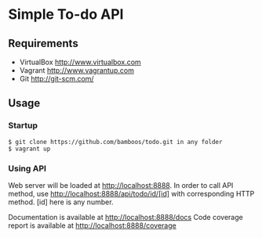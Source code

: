Simple To-do API
============

Requirements
------------
* VirtualBox <http://www.virtualbox.com>
* Vagrant <http://www.vagrantup.com>
* Git <http://git-scm.com/>

Usage
-----

### Startup
	$ git clone https://github.com/bamboos/todo.git in any folder
	$ vagrant up


### Using API
Web server will be loaded at <http://localhost:8888>.
In order to call API method, use <http://localhost:8888/api/todo/id/[id]> with corresponding HTTP method. [id] here is any number.

Documentation is available at <http://localhost:8888/docs>
Code coverage report is available at <http://localhost:8888/coverage>